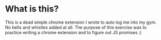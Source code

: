 What is this?
===

This is a dead simple chrome extension I wrote to auto log me into my gym. No bells and whistles added at all. The purpose of this exercise was to practice writing a chrome extension and to figure out JS promises :)
